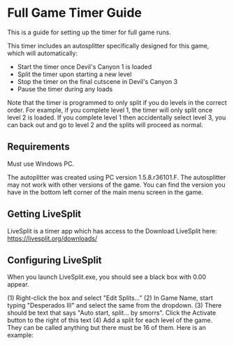 # Full Game Timer Guide
This is a guide for setting up the timer for full game runs.

This timer includes an autosplitter specifically designed for this game, which will automatically:
* Start the timer once Devil's Canyon 1 is loaded
* Split the timer upon starting a new level
* Stop the timer on the final cutscene in Devil's Canyon 3
* Pause the timer during any loads

Note that the timer is programmed to only split if you do levels in the correct order. For example, if you complete level 1, the timer will only split once level 2 is loaded. If you complete level 1 then accidentally select level 3, you can back out and go to level 2 and the splits will proceed as normal.


## Requirements
Must use Windows PC. 

The autoplitter was created using PC version 1.5.8.r36101.F. The autosplitter may not work with other versions of the game. You can find the version you have in the bottom left corner of the main menu screen in the game.


## Getting LiveSplit
LiveSplit is a timer app which has access to the 
Download LiveSplit here: https://livesplit.org/downloads/


## Configuring LiveSplit
When you launch LiveSplit.exe, you should see a black box with 0.00 appear.

(1) Right-click the box and select "Edit Splits..."
(2) In Game Name, start typing "Desperados III" and select the same from the dropdown.
(3) There should be text that says "Auto start, split... by smorrs". Click the Activate button to the right of this text
(4) Add a split for each level of the game. They can be called anything but there must be 16 of them. Here is an example:
